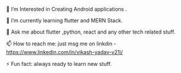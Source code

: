 
 🔭 I’m Interested in Creating Android applications .
 
 🌱 I’m currently learning flutter and MERN Stack.
 
 💬 Ask me about flutter ,python, react and any other tech related stuff.
 
 📫 How to reach me: just msg me on linkdin - https://www.linkedin.com/in/vikash-yadav-v21i/
 
 ⚡ Fun fact: always ready to learn new stuff.

